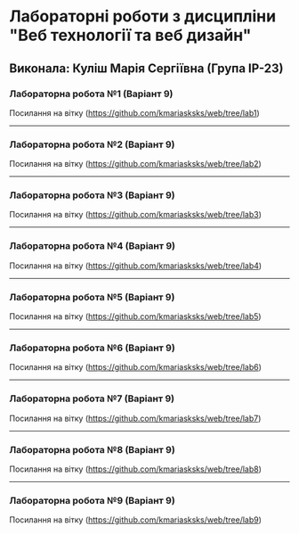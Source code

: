 # Лабораторні роботи з дисципліни "Веб технології та веб дизайн"

## Виконала: Куліш Марія Сергіївна (Група ІР-23)

### Лабораторна робота №1 (Варіант 9)
Посилання на вітку (https://github.com/kmariasksks/web/tree/lab1)

***
### Лабораторна робота №2 (Варіант 9)
Посилання на вітку (https://github.com/kmariasksks/web/tree/lab2)

***
### Лабораторна робота №3 (Варіант 9)
Посилання на вітку (https://github.com/kmariasksks/web/tree/lab3)

***
### Лабораторна робота №4 (Варіант 9)
Посилання на вітку (https://github.com/kmariasksks/web/tree/lab4)
***
### Лабораторна робота №5 (Варіант 9)
Посилання на вітку (https://github.com/kmariasksks/web/tree/lab5)
***

### Лабораторна робота №6 (Варіант 9)
Посилання на вітку (https://github.com/kmariasksks/web/tree/lab6)
***

### Лабораторна робота №7 (Варіант 9)
Посилання на вітку (https://github.com/kmariasksks/web/tree/lab7)
***

### Лабораторна робота №8 (Варіант 9)
Посилання на вітку (https://github.com/kmariasksks/web/tree/lab8)
***

### Лабораторна робота №9 (Варіант 9)
Посилання на вітку (https://github.com/kmariasksks/web/tree/lab9)
